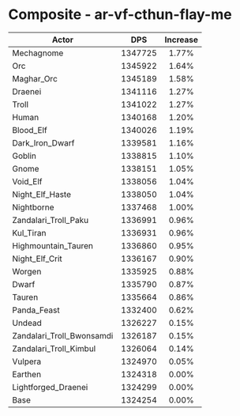 # Composite - ar-vf-cthun-flay-me
| Actor | DPS | Increase |
|---|:---:|:---:|
|Mechagnome|1347725|1.77%|
|Orc|1345922|1.64%|
|Maghar_Orc|1345189|1.58%|
|Draenei|1341116|1.27%|
|Troll|1341022|1.27%|
|Human|1340168|1.20%|
|Blood_Elf|1340026|1.19%|
|Dark_Iron_Dwarf|1339581|1.16%|
|Goblin|1338815|1.10%|
|Gnome|1338151|1.05%|
|Void_Elf|1338056|1.04%|
|Night_Elf_Haste|1338050|1.04%|
|Nightborne|1337468|1.00%|
|Zandalari_Troll_Paku|1336991|0.96%|
|Kul_Tiran|1336931|0.96%|
|Highmountain_Tauren|1336860|0.95%|
|Night_Elf_Crit|1336167|0.90%|
|Worgen|1335925|0.88%|
|Dwarf|1335790|0.87%|
|Tauren|1335664|0.86%|
|Panda_Feast|1332400|0.62%|
|Undead|1326227|0.15%|
|Zandalari_Troll_Bwonsamdi|1326187|0.15%|
|Zandalari_Troll_Kimbul|1326064|0.14%|
|Vulpera|1324970|0.05%|
|Earthen|1324318|0.00%|
|Lightforged_Draenei|1324299|0.00%|
|Base|1324254|0.00%|

